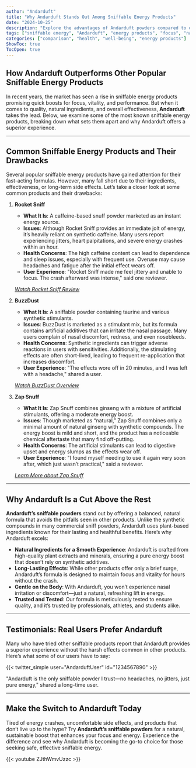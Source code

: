 ```yaml
---
author: "Andarduft"
title: "Why Andarduft Stands Out Among Sniffable Energy Products"
date: "2024-10-25"
description: "Explore the advantages of Andarduft powders compared to other sniffable energy products and why Andarduft offers a superior experience."
tags: ["sniffable energy", "Andarduft", "energy products", "focus", "natural energy"]
categories: ["comparison", "health", "well-being", "energy products"]
ShowToc: true
TocOpen: true
---
```


## How Andarduft Outperforms Other Popular Sniffable Energy Products

In recent years, the market has seen a rise in sniffable energy products promising quick boosts for focus, vitality, and performance. But when it comes to quality, natural ingredients, and overall effectiveness, **Andarduft** takes the lead. Below, we examine some of the most known sniffable energy products, breaking down what sets them apart and why Andarduft offers a superior experience.

---

## Common Sniffable Energy Products and Their Drawbacks

Several popular sniffable energy products have gained attention for their fast-acting formulas. However, many fall short due to their ingredients, effectiveness, or long-term side effects. Let’s take a closer look at some common products and their drawbacks:

1. **Rocket Sniff**  
   - **What It Is**: A caffeine-based snuff powder marketed as an instant energy source.
   - **Issues**: Although Rocket Sniff provides an immediate jolt of energy, it’s heavily reliant on synthetic caffeine. Many users report experiencing jitters, heart palpitations, and severe energy crashes within an hour.  
   - **Health Concerns**: The high caffeine content can lead to dependence and sleep issues, especially with frequent use. Overuse may cause headaches and fatigue after the initial effect wears off.  
   - **User Experience**: "Rocket Sniff made me feel jittery and unable to focus. The crash afterward was intense," said one reviewer.  

   *[Watch Rocket Sniff Review](https://www.youtube.com/watch?v=examplelink)*

2. **BuzzDust**  
   - **What It Is**: A sniffable powder containing taurine and various synthetic stimulants.
   - **Issues**: BuzzDust is marketed as a stimulant mix, but its formula contains artificial additives that can irritate the nasal passage. Many users complain of nasal discomfort, redness, and even nosebleeds.
   - **Health Concerns**: Synthetic ingredients can trigger adverse reactions in users with sensitivities. Additionally, the stimulating effects are often short-lived, leading to frequent re-application that increases discomfort.
   - **User Experience**: "The effects wore off in 20 minutes, and I was left with a headache," shared a user.  
   
   *[Watch BuzzDust Overview](https://www.youtube.com/watch?v=examplelink)*

3. **Zap Snuff**  
   - **What It Is**: Zap Snuff combines ginseng with a mixture of artificial stimulants, offering a moderate energy boost.
   - **Issues**: Though marketed as “natural,” Zap Snuff combines only a minimal amount of natural ginseng with synthetic compounds. The energy boost is mild and short, and the product has a noticeable chemical aftertaste that many find off-putting.
   - **Health Concerns**: The artificial stimulants can lead to digestive upset and energy slumps as the effects wear off.
   - **User Experience**: "I found myself needing to use it again very soon after, which just wasn’t practical," said a reviewer.  

   *[Learn More about Zap Snuff](https://www.youtube.com/watch?v=examplelink)*

---

## Why Andarduft Is a Cut Above the Rest

**Andarduft’s sniffable powders** stand out by offering a balanced, natural formula that avoids the pitfalls seen in other products. Unlike the synthetic compounds in many commercial sniff powders, Andarduft uses plant-based ingredients known for their lasting and healthful benefits. Here’s why Andarduft excels:

- **Natural Ingredients for a Smooth Experience**: Andarduft is crafted from high-quality plant extracts and minerals, ensuring a pure energy boost that doesn’t rely on synthetic additives.
- **Long-Lasting Effects**: While other products offer only a brief surge, Andarduft’s formula is designed to maintain focus and vitality for hours without the crash.
- **Gentle on the Body**: With Andarduft, you won’t experience nasal irritation or discomfort—just a natural, refreshing lift in energy.
- **Trusted and Tested**: Our formula is meticulously tested to ensure quality, and it’s trusted by professionals, athletes, and students alike.

---

## Testimonials: Real Users Prefer Andarduft

Many who have tried other sniffable products report that Andarduft provides a superior experience without the harsh effects common in other products. Here’s what some of our users have to say:

{{< twitter_simple user="AndarduftUser" id="1234567890" >}}

"Andarduft is the only sniffable powder I trust—no headaches, no jitters, just pure energy," shared a long-time user.

---

## Make the Switch to Andarduft Today

Tired of energy crashes, uncomfortable side effects, and products that don’t live up to the hype? Try **Andarduft’s sniffable powders** for a natural, sustainable boost that enhances your focus and energy. Experience the difference and see why Andarduft is becoming the go-to choice for those seeking safe, effective sniffable energy.

{{< youtube ZJthWmvUzzc >}}
